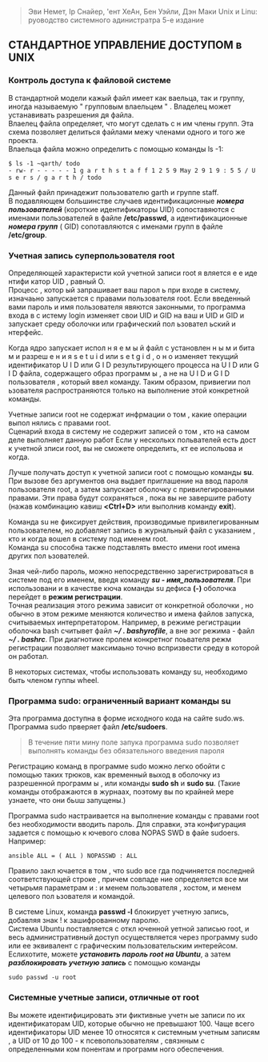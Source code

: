 > Эви Немет, Iр Снайер, 'ент ХеАн, Бен Уэйли, Дэн Маки
> Unix и Linu: руоводство системного адинистратра
> 5-е издание
## СТАНДАРТНОЕ УПРАВЛЕНИЕ ДОСТУПОМ в UNIX
### Контроль доступа к файловой системе
В стандартной модели кажый файл имеет как ваельца, так и группу, иногда называемую " групповым влаельцем " . Владелец может устанавивать разрешения дя файла.  
Влаелец файла определяет, что могут сделать с н им члены групп. Эта схема позволяет делиться файлами межу членами одного и того же проекта.  
Влаельца файла можно определить с помощью команды ls -1:
```
$ ls -1 ~qarth/ todo
- rw- r - - - - - 1 g a r t h s t a f f 1 2 5 9 Мау 2 9 1 9 : 5 5 / U s e r s / g a r t h / todo
```
Данный файл принадежит пользователю garth и группе staff.   
В подавляющем большинстве случаев идентификационные ***номера пользователей*** (короткие идентификаторы UID) сопоставяются с именами пользователей в файле **/etc/passwd**, а идентификационные ***номера групп*** ( GID) сопотавляются с именами групп в файле **/etc/group**.  

### Учетная запись суперпользователя root
Определяющей характеристи кой учетной записи root я вляется е е иде нтифи катор UID , равный О.  
Процесс , котор ый запрашивает ваш парол ь при входе в систему, изначаьно запускается с правами пользователя root. Если введенный вами пароль и имя пользователя явяются законными, то программа входа в с истему login изменяет свои UID и GID на ваш и UID и GID и запускает среду оболочки или графический пол ьзовател ьский и нтерфейс.  

Когда ядро запускает испол н я е м ы й файл с установлен н ы м и бита м и разреш е н и я s e t u i d или s e t g i d , о н о изменяет текущий идентификатор U I D или G I D результирующего процесса на U I D или G I D файла, содержащего образ программ ы , а не на U I D и G I D пользователя , который ввел команду. Таким образом, привиегии пол ьзователя распространяются только на выполнение этой конкретной команды.  

Учетные записи root не содержат инфрмации о том , какие операции выпол нялись с правами root.  
Сценарий входа в систему не содержит записей о том , кто на самом деле выполняет данную работ Если у несколькх польвателей есть дост к учетной зписи root, вы не сможете определить, кт ее испольова и когда.  

Лучше получать доступ к учетной записи root с помощью команды **su**. При вызове без аргументов она выдает приглашение на ввод пароля пользователя root, а затем запускает оболочку с привилегированными правами. Эти права будут сохраняться , пока вы не завершите работу (нажав комбинацию кавиш **<Ctrl+D>** или выполнив команду **exit**). 

Команда su не фиксирует действия, производимые привилегированным пользователем, но добавляет запись в журнальный файл с указанием , кто и когда вошел в систему под именем root.  
Команда su способна также подставлять вместо имени root имена других пол ьзователей. 

Зная чей-либо пароль, можно непосредственно зарегистрироваться в системе под его именем, введя команду  ***su - имя_пользователя***.
При использовани и в качестве кюча команды su дефиса **(-)** оболочка перейдет в **режим регистрации**.  
Точная реализация этого режима зависит от конкретной оболочки , но обычно в этом режиме меняются количество и имена файлов запуска, считываемых интерпретатором.
Например, в режиме регистрации оболочка bash считывет файл ***~/ . bashyrofile***, а вне эог режима - файл ***~/ . bashrc***. При диагнотике пролем конкретног поьвателя режм регистрации позволяет максимаьно точно вспризвести среду в которой он работал.

В некоторых системах, чтобы использовать команду su, необходимо быть членом гуппы wheel.  

### Программа sudo: ограниченный вариант команды su
Эта программа доступна в форме исходного кода на сайте sudo.ws.  
Программа sudo прверяет файл **/etc/sudoers**.  
> В течение пяти мину поле запука программа sudo позволяет выполнять команды без обязательного введения пароля

Регистрацию команд в программе sudo можно легко обойти с помощью таких трюков, как временный выход в оболочку из разрешенной программ ы , или команды **sudo sh** и **sudo su**. (Такие команды отображаются в журнаах, поэтому вы по крайней мере узнаете, что они бьuш запущены.)  

Программа sudo настраивается на выполнение команды с правами root без необходимости вводить пароль. Для справки, эта конфигурация задается с помощью к ючевого слова NOPAS SWD в файе sudoers. Например:
```
ansible ALL = ( ALL ) NOPASSWD : ALL
```

Правило закл ючается в том , что sudo все гда подчиняется последней соответствующей строке , причем совпаде ние определяется все ми четырьмя параметрам и : и менем пользователя , хостом, и менем целевого пол ьзователя и командой.   

В системе Linux, команда **passwd -l** блокирует учетную запись, добавляя знак ! к зашифрованному паролю.   
Система Ubuntu поставляется с откл юченной уетной записью root, и весь административный доступ осуществляется через программу sudo или ее эквивалент с графическим пользовательским интерейсом. Еслихотите, можете ***установить пароль root на Ubuntu***, а затем ***разблокировать учетную запись*** с помощью команды 
```
sudo passwd -u root
```

### Системные учетные записи, отличные от root
Вы можете идентифицировать эти фиктивные учетн ые записи по их идентификаторам UID, которые обычно не превышают 100. Чаще всего идентификаторы UID менее 10 относятся к системным учетным записям , а UID от 10 до 100 - к псевопользователям , связнным с определенными ком понентам и программ ного обеспечения.  






































